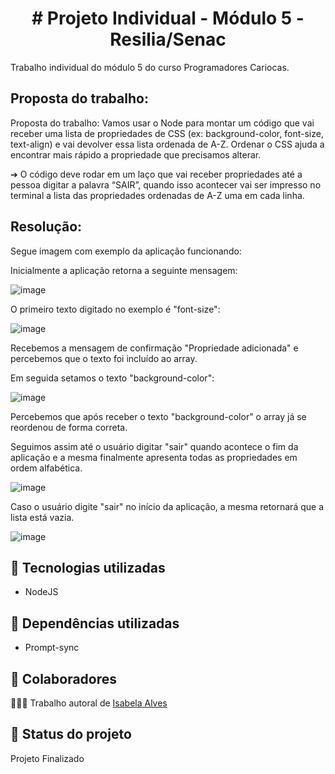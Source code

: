<h1 align="center"> # Projeto Individual - Módulo 5 - Resilia/Senac </h1>
Trabalho individual do módulo 5 do curso Programadores Cariocas.

## Proposta do trabalho:
Proposta do trabalho:
Vamos usar o Node para montar um código que vai receber uma lista de propriedades de CSS (ex: background-color, font-size, text-align) e vai devolver essa lista ordenada de A-Z. Ordenar o CSS ajuda a encontrar mais rápido a propriedade que precisamos alterar.

➔ O código deve rodar em um laço que vai receber propriedades até a pessoa digitar a palavra “SAIR”, quando isso acontecer vai ser impresso no terminal a lista das propriedades ordenadas de A-Z uma em cada linha.

## Resolução:

Segue imagem com exemplo da aplicação funcionando:

Inicialmente a aplicação retorna a seguinte mensagem:

![image](https://user-images.githubusercontent.com/83782674/224346761-5fef91e1-3fa9-465c-8bbc-162588a0f695.png)

O primeiro texto digitado no exemplo é "font-size":

![image](https://user-images.githubusercontent.com/83782674/224347026-44ae7b7f-c7f2-4634-9756-7c6fed20882f.png)

Recebemos a mensagem de confirmação "Propriedade adicionada" e percebemos que o texto foi incluído ao array.

Em seguida setamos o texto "background-color":

![image](https://user-images.githubusercontent.com/83782674/224347681-fbc40435-231a-4987-885d-d04c13a4fc86.png)

Percebemos que após receber o texto "background-color" o array já se reordenou de forma correta.

Seguimos assim até o usuário digitar "sair" quando acontece o fim da aplicação e a mesma finalmente apresenta todas as propriedades em ordem alfabética.

![image](https://user-images.githubusercontent.com/83782674/224348827-ad0670e0-1322-46a6-88ac-97192aa84d1e.png)

Caso o usuário digite "sair" no início da aplicação, a mesma retornará que a lista está vazia.

![image](https://user-images.githubusercontent.com/83782674/224371013-5d0b1ed3-6554-41d9-92c5-2470a99fb8e0.png)

## :wrench: Tecnologias utilizadas
* NodeJS

## :wrench: Dependências utilizadas
* Prompt-sync

## :handshake: Colaboradores
👩🏻‍💻 Trabalho autoral de <a href="https://github.com/isabelaalvesc">Isabela Alves</a>

## :dart: Status do projeto
Projeto Finalizado
